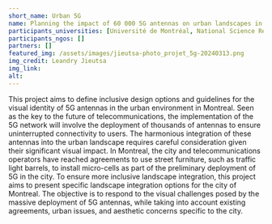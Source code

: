 ```yaml
---
short_name: Urban 5G
name: Planning the impact of 60 000 5G antennas on urban landscapes in Montréal
participants_universities: [Université de Montréal, National Science Research Institute, University of Québec in Montréal]
participants_ngos: []
partners: []
featured_img: /assets/images/jieutsa-photo_projet_5g-20240313.png
img_credit: Leandry Jieutsa
img_link:
alt:
---
```

This project aims to define inclusive design options and guidelines for the visual identity of 5G antennas in the urban environment in Montreal. Seen as the key to the future of telecommunications, the implementation of the 5G network will involve the deployment of thousands of antennas to ensure uninterrupted connectivity to users. The harmonious integration of these antennas into the urban landscape requires careful consideration given their significant visual impact.
In Montreal, the city and telecommunications operators have reached agreements to use street furniture, such as traffic light barrels, to install micro-cells as part of the preliminary deployment of 5G in the city.
To ensure more inclusive landscape integration, this project aims to present specific landscape integration options for the city of Montreal. The objective is to respond to the visual challenges posed by the massive deployment of 5G antennas, while taking into account existing agreements, urban issues, and aesthetic concerns specific to the city.
